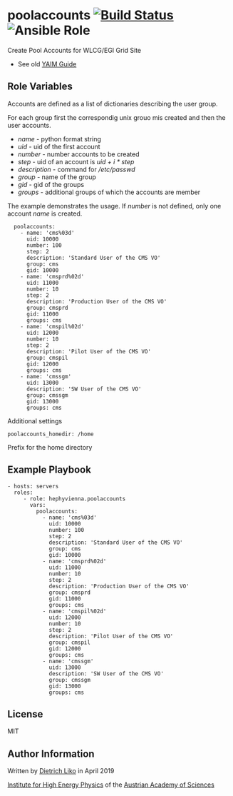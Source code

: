 # poolaccounts [![Build Status](https://travis-ci.org/hephyvienna/ansible-role-poolaccounts.svg?branch=master)](https://travis-ci.org/hephyvienna/ansible-role-poolaccounts) ![Ansible Role](https://img.shields.io/ansible/role/40961.svg)

Create Pool Accounts for WLCG/EGI Grid Site

*   See old [YAIM Guide](https://twiki.cern.ch/twiki/bin/view/LCG/YaimGuide400#users_conf)

## Role Variables

Accounts are defined as a list of dictionaries describing the user group.

For each group first the correspondig unix grouo mis created and then the user accounts.

*   _name_ - python format string
*   _uid_ - uid of the first account
*   _number_ - number accounts to be created
*   _step_ - uid of an account is _uid + i * step_
*   _description_ - command for _/etc/passwd_
*   _group_ - name of the group
*   _gid_ - gid of the groups
*   _groups_ - additional groups of which the accounts are member

The example demonstrates the usage. If _number_ is not defined, only
one account _name_ is created.

      poolaccounts:
        - name: 'cms%03d'
          uid: 10000
          number: 100
          step: 2
          description: 'Standard User of the CMS VO'
          group: cms
          gid: 10000
        - name: 'cmsprd%02d'
          uid: 11000
          number: 10
          step: 2
          description: 'Production User of the CMS VO'
          group: cmsprd
          gid: 11000
          groups: cms
        - name: 'cmspil%02d'
          uid: 12000
          number: 10
          step: 2
          description: 'Pilot User of the CMS VO'
          group: cmspil
          gid: 12000
          groups: cms
        - name: 'cmssgm'
          uid: 13000
          description: 'SW User of the CMS VO'
          group: cmssgm
          gid: 13000
          groups: cms

Additional settings

    poolaccounts_homedir: /home

Prefix for the home directory


## Example Playbook

    - hosts: servers
      roles:
         - role: hephyvienna.poolaccounts
           vars:
             poolaccounts:
               - name: 'cms%03d'
                 uid: 10000
                 number: 100
                 step: 2
                 description: 'Standard User of the CMS VO'
                 group: cms
                 gid: 10000
               - name: 'cmsprd%02d'
                 uid: 11000
                 number: 10
                 step: 2
                 description: 'Production User of the CMS VO'
                 group: cmsprd
                 gid: 11000
                 groups: cms
               - name: 'cmspil%02d'
                 uid: 12000
                 number: 10
                 step: 2
                 description: 'Pilot User of the CMS VO'
                 group: cmspil
                 gid: 12000
                 groups: cms
               - name: 'cmssgm'
                 uid: 13000
                 description: 'SW User of the CMS VO'
                 group: cmssgm
                 gid: 13000
                 groups: cms

## License

MIT

## Author Information

Written by [Dietrich Liko](http://hephy.at/dliko) in April 2019

[Institute for High Energy Physics](http://www.hephy.at) of the
[Austrian Academy of Sciences](http://www.oeaw.ac.at)
